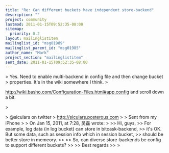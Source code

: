 ```yaml
---
title: "Re: Can different buckets have independent store-backend"
description: ""
project: community
lastmod: 2011-01-15T09:52:35-08:00
sitemap:
  priority: 0.2
layout: mailinglistitem
mailinglist_id: "msg01989"
mailinglist_parent_id: "msg01985"
author_name: "Mark"
project_section: "mailinglistitem"
sent_date: 2011-01-15T09:52:35-08:00
---
```



&gt; Yes. Need to enable multi-backend in config file and then change bucket 
&gt; properties. It's in the wiki somewhere I think.
&gt; 

http://wiki.basho.com/Configuration-Files.html#app.config and scroll down a bit.

&gt; 


&gt; @siculars on twitter
&gt; http://siculars.posterous.com
&gt; 
&gt; Sent from my iPhone
&gt; 
&gt; On Jan 15, 2011, at 7:28, 吴磊  wrote:
&gt; 
&gt;&gt; Hi, guys,
&gt;&gt; For example, log data (in log bucket) can store in bitcask-backend,
&gt;&gt; it's OK. But some data, such as session info which in session bucket,
&gt;&gt; should be better store in memeory.
&gt;&gt; 
&gt;&gt; So, can diverse store-backends be config to support different buckets?
&gt;&gt; 
&gt;&gt; Best regards
&gt;&gt; 
&gt; 

